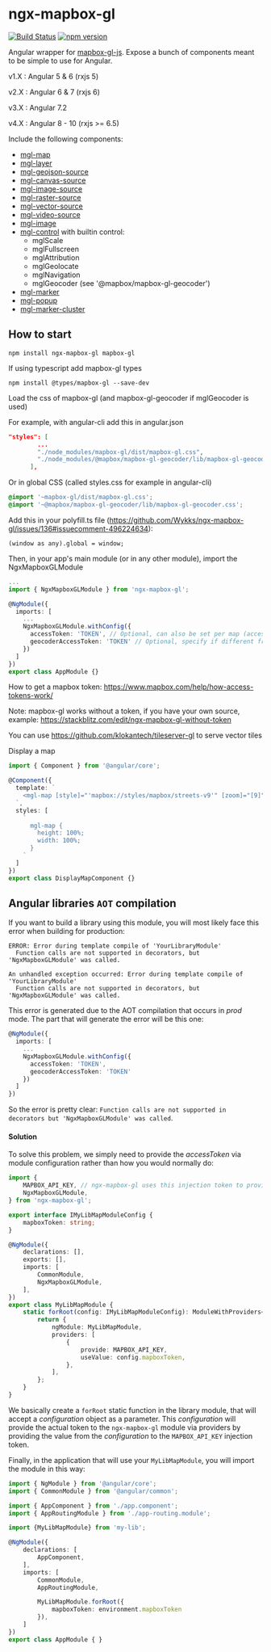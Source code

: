 # ngx-mapbox-gl

[![Build Status](https://travis-ci.org/Wykks/ngx-mapbox-gl.svg?branch=master)](https://travis-ci.org/Wykks/ngx-mapbox-gl)
[![npm version](https://img.shields.io/npm/v/ngx-mapbox-gl.svg?style=flat)](https://www.npmjs.com/package/ngx-mapbox-gl)

Angular wrapper for [mapbox-gl-js](https://www.mapbox.com/mapbox-gl-js/api/). Expose a bunch of components meant to be simple to use for Angular.

v1.X : Angular 5 & 6 (rxjs 5)

v2.X : Angular 6 & 7 (rxjs 6)

v3.X : Angular 7.2

v4.X : Angular 8 - 10 (rxjs >= 6.5)

Include the following components:

- [mgl-map](https://github.com/Wykks/ngx-mapbox-gl/wiki/API-Documentation#mgl-map-mapbox-gl-api)
- [mgl-layer](https://github.com/Wykks/ngx-mapbox-gl/wiki/API-Documentation#mgl-layer-mapbox-gl-style-spec)
- [mgl-geojson-source](https://github.com/Wykks/ngx-mapbox-gl/wiki/API-Documentation#mgl-geojson-source-mapbox-gl-style-spec)
- [mgl-canvas-source](https://github.com/Wykks/ngx-mapbox-gl/wiki/API-Documentation#mgl-canvas-source-mapbox-gl-style-spec)
- [mgl-image-source](https://github.com/Wykks/ngx-mapbox-gl/wiki/API-Documentation#mgl-image-source-mapbox-gl-style-spec)
- [mgl-raster-source](https://github.com/Wykks/ngx-mapbox-gl/wiki/API-Documentation#mgl-raster-source-mapbox-gl-style-spec)
- [mgl-vector-source](https://github.com/Wykks/ngx-mapbox-gl/wiki/API-Documentation#mgl-vector-source-mapbox-gl-style-spec)
- [mgl-video-source](https://github.com/Wykks/ngx-mapbox-gl/wiki/API-Documentation#mgl-video-source-mapbox-gl-style-spec)
- [mgl-image](https://github.com/Wykks/ngx-mapbox-gl/wiki/API-Documentation#mgl-image-mapbox-gl-api)
- [mgl-control](https://github.com/Wykks/ngx-mapbox-gl/wiki/API-Documentation#mgl-control) with builtin control:
  - mglScale
  - mglFullscreen
  - mglAttribution
  - mglGeolocate
  - mglNavigation
  - mglGeocoder (see '@mapbox/mapbox-gl-geocoder')
- [mgl-marker](https://github.com/Wykks/ngx-mapbox-gl/wiki/API-Documentation#mgl-marker-mapbox-gl-api)
- [mgl-popup](https://github.com/Wykks/ngx-mapbox-gl/wiki/API-Documentation#mgl-popup-mapbox-gl-api)
- [mgl-marker-cluster](https://github.com/Wykks/ngx-mapbox-gl/wiki/API-Documentation#ngx-mgl-marker-cluster-supercluster-api)

## How to start

```
npm install ngx-mapbox-gl mapbox-gl
```

If using typescript add mapbox-gl types

```
npm install @types/mapbox-gl --save-dev
```

Load the css of mapbox-gl (and mapbox-gl-geocoder if mglGeocoder is used)

For example, with angular-cli add this in angular.json

```json
"styles": [
        ...
        "./node_modules/mapbox-gl/dist/mapbox-gl.css",
        "./node_modules/@mapbox/mapbox-gl-geocoder/lib/mapbox-gl-geocoder.css"
      ],
```

Or in global CSS (called styles.css for example in angular-cli)

```css
@import '~mapbox-gl/dist/mapbox-gl.css';
@import '~@mapbox/mapbox-gl-geocoder/lib/mapbox-gl-geocoder.css';
```

Add this in your polyfill.ts file (https://github.com/Wykks/ngx-mapbox-gl/issues/136#issuecomment-496224634):

```
(window as any).global = window;
```

Then, in your app's main module (or in any other module), import the NgxMapboxGLModule

```typescript
...
import { NgxMapboxGLModule } from 'ngx-mapbox-gl';

@NgModule({
  imports: [
    ...
    NgxMapboxGLModule.withConfig({
      accessToken: 'TOKEN', // Optional, can also be set per map (accessToken input of mgl-map)
      geocoderAccessToken: 'TOKEN' // Optional, specify if different from the map access token, can also be set per mgl-geocoder (accessToken input of mgl-geocoder)
    })
  ]
})
export class AppModule {}
```

How to get a mapbox token: https://www.mapbox.com/help/how-access-tokens-work/

Note: mapbox-gl works without a token, if you have your own source, example: https://stackblitz.com/edit/ngx-mapbox-gl-without-token

You can use https://github.com/klokantech/tileserver-gl to serve vector tiles

Display a map

```typescript
import { Component } from '@angular/core';

@Component({
  template: `
    <mgl-map [style]="'mapbox://styles/mapbox/streets-v9'" [zoom]="[9]" [center]="[-74.5, 40]"> </mgl-map>
  `,
  styles: [
    `
      mgl-map {
        height: 100%;
        width: 100%;
      }
    `
  ]
})
export class DisplayMapComponent {}
```

## Angular libraries `AOT` compilation

If you want to build a library using this module, you will most likely face this error when building for production:

```
ERROR: Error during template compile of 'YourLibraryModule'
  Function calls are not supported in decorators, but 'NgxMapboxGLModule' was called.

An unhandled exception occurred: Error during template compile of 'YourLibraryModule'
  Function calls are not supported in decorators, but 'NgxMapboxGLModule' was called.
```

This error is generated due to the AOT compilation that occurs in *prod* mode.
The part that will generate the error will be this one:

```ts
@NgModule({
  imports: [
    ...
    NgxMapboxGLModule.withConfig({
      accessToken: 'TOKEN',
      geocoderAccessToken: 'TOKEN'
    })
  ]
})
```

So the error is pretty clear: `Function calls are not supported in decorators but 'NgxMapboxGLModule' was called`.

#### Solution
To solve this problem, we simply need to provide the *accessToken* via module configuration rather than how you would normally do:

```ts
import { 
    MAPBOX_API_KEY, // ngx-mapbox-gl uses this injection token to provide the accessToken
    NgxMapboxGLModule, 
} from 'ngx-mapbox-gl';

export interface IMyLibMapModuleConfig {
    mapboxToken: string;
}

@NgModule({
    declarations: [],
    exports: [],
    imports: [
        CommonModule,
        NgxMapboxGLModule,
    ],
})
export class MyLibMapModule {
    static forRoot(config: IMyLibMapModuleConfig): ModuleWithProviders<MyLibMapModule> {
        return {
            ngModule: MyLibMapModule,
            providers: [
                {
                    provide: MAPBOX_API_KEY,
                    useValue: config.mapboxToken,
                },
            ],
        };
    }
}
```

We basically create a `forRoot` static function in the library module, that will accept a *configuration* object as  a parameter. This *configuration* will provide the actual token to the `ngx-mapbox-gl` module via providers by providing the value from the *configuration* to the `MAPBOX_API_KEY` injection token.

Finally, in the application that will use your `MyLibMapModule`, you will import the module in this way:
```ts
import { NgModule } from '@angular/core';
import { CommonModule } from '@angular/common';

import { AppComponent } from './app.component';
import { AppRoutingModule } from './app-routing.module';

import {MyLibMapModule} from 'my-lib';

@NgModule({
    declarations: [
        AppComponent,
    ],
    imports: [
        CommonModule,
        AppRoutingModule,

        MyLibMapModule.forRoot({
            mapboxToken: environment.mapboxToken
        }),
    ]
})
export class AppModule { }
```
